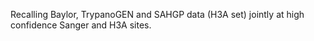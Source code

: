 Recalling Baylor, TrypanoGEN and SAHGP data (H3A set) jointly at high confidence Sanger and H3A sites.

